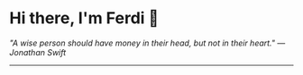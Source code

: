 <h1>Hi there, I'm Ferdi 👋</h1>

<p><em>
  "A wise person should have money in their head, but not in their heart." — Jonathan Swift
</em></p>

---
